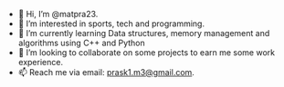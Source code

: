 - 👋 Hi, I’m @matpra23.
- 👀 I’m interested in sports, tech and programming.
- 🌱 I’m currently learning Data structures, memory management and algorithms using C++ and Python 
- 💞️ I’m looking to collaborate on some projects to earn me some work experience.
- 📫 Reach me via email: prask1.m3@gmail.com.
